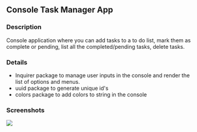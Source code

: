 ## Console Task Manager App

### Description
Console application where you can add tasks to a to do list, mark them as complete or pending, list all the completed/pending tasks, delete tasks.

### Details
- Inquirer package to manage user inputs in the console and render the list of options and menus.
- uuid package to generate unique id's
- colors package to add colors to string in the console

### Screenshots

![](https://pandao.github.io/editor.md/examples/images/4.jpg)